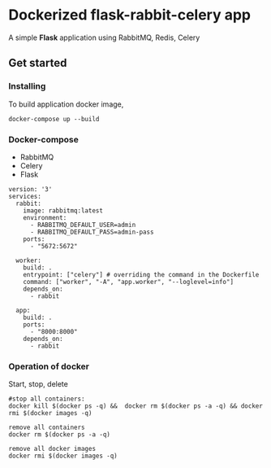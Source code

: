# Dockerized flask-rabbit-celery app

A simple **Flask** application using RabbitMQ, Redis, Celery

## Get started

### Installing

To build application docker image,
```
docker-compose up --build
```
### Docker-compose

- RabbitMQ
- Celery
- Flask

```
version: '3'
services:
  rabbit:
    image: rabbitmq:latest
    environment:
      - RABBITMQ_DEFAULT_USER=admin
      - RABBITMQ_DEFAULT_PASS=admin-pass
    ports:
      - "5672:5672"

  worker:
    build: .
    entrypoint: ["celery"] # overriding the command in the Dockerfile
    command: ["worker", "-A", "app.worker", "--loglevel=info"]
    depends_on:
      - rabbit

  app:
    build: .
    ports:
      - "8000:8000"
    depends_on:
      - rabbit
  ```

### Operation of docker
Start, stop, delete
```
#stop all containers:
docker kill $(docker ps -q) &&  docker rm $(docker ps -a -q) && docker rmi $(docker images -q)

remove all containers
docker rm $(docker ps -a -q)

remove all docker images
docker rmi $(docker images -q)
```
